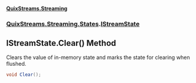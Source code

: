 #### [QuixStreams.Streaming](index.md 'index')
### [QuixStreams.Streaming.States](QuixStreams.Streaming.States.md 'QuixStreams.Streaming.States').[IStreamState](IStreamState.md 'QuixStreams.Streaming.States.IStreamState')

## IStreamState.Clear() Method

Clears the value of in-memory state and marks the state for clearing when flushed.

```csharp
void Clear();
```